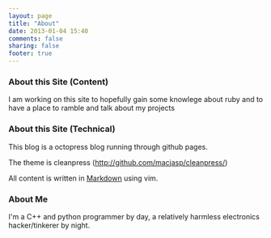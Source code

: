 ```yaml
---
layout: page
title: "About"
date: 2013-01-04 15:40
comments: false
sharing: false
footer: true
---
```

### About this Site (Content)
I am working on this site to hopefully gain some knowlege about ruby and to have a place to ramble and talk about my projects
### About this Site (Technical)
This blog is a octopress blog running through github pages.

The theme is cleanpress (http://github.com/macjasp/cleanpress/)

All content is written in [Markdown](http://daringfireball.net/projects/markdown/) using vim.

### About Me
I'm a C++ and python programmer by day, a relatively harmless electronics hacker/tinkerer by night.

